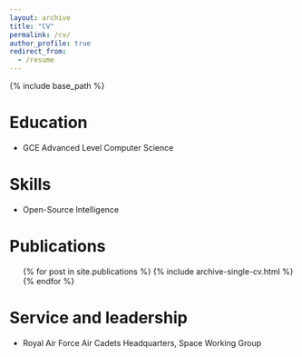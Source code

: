 ```yaml
---
layout: archive
title: "CV"
permalink: /cv/
author_profile: true
redirect_from:
  - /resume
---
```


{% include base_path %}

Education
======
* GCE Advanced Level Computer Science
  
Skills
======
* Open-Source Intelligence 

Publications
======
  <ul>{% for post in site.publications %}
    {% include archive-single-cv.html %}
  {% endfor %}</ul>
  
Service and leadership
======
* Royal Air Force Air Cadets Headquarters, Space Working Group
